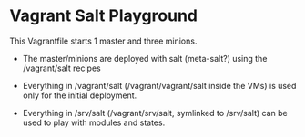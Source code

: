 # Vagrant Salt Playground

This Vagrantfile starts 1 master and three minions.

* The master/minions are deployed with salt (meta-salt?)
  using the /vagrant/salt recipes

* Everything in /vagrant/salt (/vagrant/vagrant/salt inside the
  VMs) is used only for the initial deployment.

* Everything in /srv/salt (/vagrant/srv/salt, symlinked to /srv/salt)
  can be used to play with modules and states.


